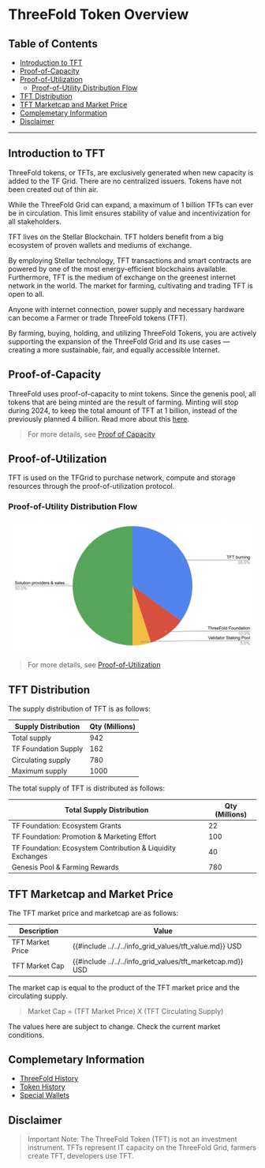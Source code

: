 <h1> ThreeFold Token Overview </h1>

<h2>Table of Contents </h2>

- [Introduction to TFT](#introduction-to-tft)
- [Proof-of-Capacity](#proof-of-capacity)
- [Proof-of-Utilization](#proof-of-utilization)
  - [Proof-of-Utility Distribution Flow](#proof-of-utility-distribution-flow)
- [TFT Distribution](#tft-distribution)
- [TFT Marketcap and Market Price](#tft-marketcap-and-market-price)
- [Complemetary Information](#complemetary-information)
- [Disclaimer](#disclaimer)

***

## Introduction to TFT

ThreeFold tokens, or TFTs, are exclusively generated when new capacity is added to the TF Grid. There are no centralized issuers. Tokens have not been created out of thin air. 

While the ThreeFold Grid can expand, a maximum of 1 billion TFTs can ever be in circulation. This limit ensures stability of value and incentivization for all stakeholders. 

TFT lives on the Stellar Blockchain. TFT holders benefit from a big ecosystem of proven wallets and mediums of exchange. 

By employing Stellar technology, TFT transactions and smart contracts are powered by one of the most energy-efficient blockchains available. Furthermore, TFT is the medium of exchange on the greenest internet network in the world. The market for farming, cultivating and trading TFT is open to all. 

Anyone with internet connection, power supply and necessary hardware can become a Farmer or trade ThreeFold tokens (TFT). 

By farming, buying, holding, and utilizing ThreeFold Tokens, you are actively supporting the expansion of the ThreeFold Grid and its use cases — creating a more sustainable, fair, and equally accessible Internet.

## Proof-of-Capacity

ThreeFold uses proof-of-capacity to mint tokens. Since the genenis pool, all tokens that are being minted are the result of farming. Minting will stop during 2024, to keep the total amount of TFT at 1 billion, instead of the previously planned 4 billion. Read more about this [here](https://forum.threefold.io/t/end-feb-2024-update-from-the-team/4233).

> For more details, see [Proof of Capacity](../../farming/proof_of_capacity.md)

## Proof-of-Utilization

TFT is used on the TFGrid to purchase network, compute and storage resources through the proof-of-utilization protocol.

### Proof-of-Utility Distribution Flow

![](img/token_distribution.png)

> For more details, see [Proof-of-Utilization](../../farming/proof_of_utilization.md)

## TFT Distribution

The supply distribution of TFT is as follows:

| Supply Distribution | Qty (Millions) |
| ------------------- | -------------- |
| Total supply      | 942            |
| TF Foundation Supply      | 162            |
| Circulating supply  | 780          |
| Maximum supply      | 1000           |

The total supply of TFT is distributed as follows:

| Total Supply Distribution                | Qty (Millions) |
| ------------------------------------------- | -------------- |
| TF Foundation: Ecosystem Grants                            | 22             |
| TF Foundation: Promotion & Marketing Effort                | 100            |
| TF Foundation: Ecosystem Contribution & Liquidity Exchanges | 40             |
| Genesis Pool & Farming Rewards             | 780            |

## TFT Marketcap and Market Price

The TFT market price and marketcap are as follows:

| **Description**           | **Value**     |
| ------------------------- | ------------- |
| TFT Market Price       | {{#include ../../../info_grid_values/tft_value.md}} USD |
| TFT Market Cap | {{#include ../../../info_grid_values/tft_marketcap.md}}  USD |

The market cap is equal to the product of the TFT market price and the circulating supply.

> Market Cap = (TFT Market Price) X (TFT Circulating Supply)

The values here are subject to change. Check the current market conditions.

## Complemetary Information

- [ThreeFold History](../../about/threefold_history.md)
- [Token History](../../about/token_history.md)
- [Special Wallets](./special_wallets/stats_special_wallets.md)

## Disclaimer

> Important Note: The ThreeFold Token (TFT) is not an investment instrument.
TFTs represent IT capacity on the ThreeFold Grid, farmers create TFT, developers use TFT.